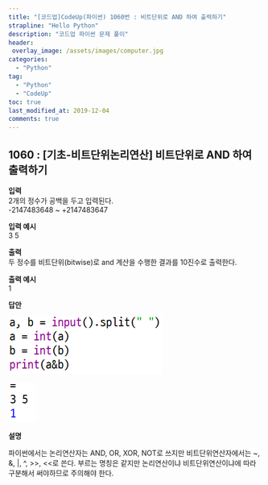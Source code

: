 ```yaml
---
title: "[코드업]CodeUp(파이썬) 1060번 : 비트단위로 AND 하여 출력하기"
strapline: "Hello Python"
description: "코드업 파이썬 문제 풀이"
header:
 overlay_image: /assets/images/computer.jpg
categories:
  - "Python"
tag:
  - "Python"
  - "CodeUp"
toc: true
last_modified_at: 2019-12-04
comments: true
---
```


## 1060 : [기초-비트단위논리연산] 비트단위로 AND 하여 출력하기


**입력**<br>
2개의 정수가 공백을 두고 입력된다.<br>
-2147483648 ~ +2147483647

**입력 예시**<br>
3 5

**출력**<br>
두 정수를 비트단위(bitwise)로 and 계산을 수행한 결과를 10진수로 출력한다.

**출력 예시**<br>
1


**답안**<br>

![a1060](/assets/images/1060-1.jpg)<br>

![a1060](/assets/images/1060-2.jpg)


**설명**

파이썬에서는 논리연산자는 AND, OR, XOR, NOT로 쓰지만 비트단위연산자에서는 &#126;, &#38;, &#124;, &#94;, &#62;&#62;, &#60;&#60;로 쓴다. 부르는 명칭은 같지만 논리연산이냐 비트단위연산이냐에 따라 구분해서 써야하므로 주의해야 한다.
